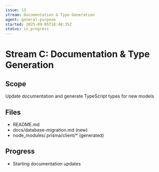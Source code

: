 ```yaml
---
issue: 13
stream: Documentation & Type Generation
agent: general-purpose
started: 2025-09-05T18:48:35Z
status: in_progress
---
```


# Stream C: Documentation & Type Generation

## Scope
Update documentation and generate TypeScript types for new models

## Files
- README.md
- docs/database-migration.md (new)
- node_modules/.prisma/client/* (generated)

## Progress
- Starting documentation updates